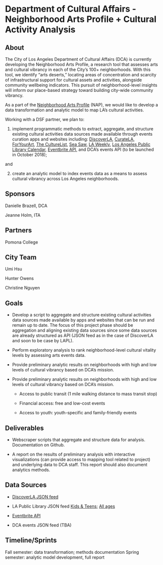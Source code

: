 # Department of Cultural Affairs - Neighborhood Arts Profile + Cultural Activity Analysis

## About

The City of Los Angeles Department of Cultural Affairs (DCA) is currently developing the Neighborhood Arts Profile, a research tool that assesses arts and cultural vibrancy in each of the City’s 100+ neighborhoods. With this tool, we identify “arts deserts,” locating areas of concentration and scarcity of infrastructural support for cultural assets and activities, alongside community wellbeing indicators. This pursuit of neighborhood-level insights will inform our place-based strategy toward building city-wide community vibrancy.

As a part of the [ Neighborhood Arts Profile](https://neighborhoodartsprofile.org/) (NAP), we would like to develop a data transformation and analytic model to map LA’s cultural activities. 

Working with a DSF partner, we plan to: 

1. implement programmatic methods to extract, aggregate, and structure existing cultural activities data sources made available through events curation apps and websites including: [ DiscoverLA](https://www.discoverlosangeles.com), [ CurateLA](https://curate.la/), [ ForYourArt](http://foryourart.com/), [ The CultureList](http://theculturelist.org/), [ Sea Saw](https://itunes.apple.com/us/app/see-saw-gallery-guide/id791643418?mt=8), [ LA Weekly](https://www.laweekly.com/), [ Los Angeles Public Library Calendar](www.lapl.org/whats-on/calendar), [ Eventbrite API](https://www.eventbrite.com/developer/v3/endpoints/events/#ebapi-get-events-search), and DCA’s events API (to be launched in October 2018); 

and

2. create an analytic model to index events data as a means to assess cultural vibrancy across Los Angeles neighborhoods.

## Sponsors

Danielle Brazell, DCA

Jeanne Holm, ITA

## Partners

Pomona College

## City Team

Umi Hsu

Hunter Owens

Christine Nguyen

## Goals

* Develop a script to aggregate and structure existing cultural activities data sources made available by apps and websites that can be run and remain up to date. The focus of this project phase should be aggregation and aligning existing data sources since some data sources are already structured as API (JSON feed as in the case of DiscoverLA and soon to be case by LAPL). 

* Perform exploratory analysis to rank neighborhood-level cultural vitality levels by assessing arts events data. 

* Provide preliminary analytic results on neighborhoods with high and low levels of cultural vibrancy based on DCA’s mission.

* Provide preliminary analytic results on neighborhoods with high and low levels of cultural vibrancy based on DCA’s mission.

  * Access to public transit (1 mile walking distance to mass transit stop)

  * Financial access: free and low-cost events

  * Access to youth: youth-specific and family-friendly events

## Deliverables

* Webscraper scripts that aggregate and structure data for analysis. Documentation on Github.

* A report on the results of preliminary analysis with interactive visualizations (can provide access to mapping tool related to project) and underlying data to DCA staff. This report should also document analytics methods. 

## Data Sources

* [DiscoverLA JSON feed](https://www.discoverlosangeles.com/feeds/events/dept-cultural-affairs/calendar)

* LA Public Library JSON feed [ Kids & Teens](http://www.lapl.org/whats-on/calendar/json/ita-kids-teens); [ All ages](http://www.lapl.org/whats-on/calendar/json/ita-all-ages)

* [Eventbrite API](https://www.eventbrite.com/developer/v3/endpoints/events/#ebapi-get-events-search)

* DCA events JSON feed (TBA)

## Timeline/Sprints

Fall semester: data transformation; methods documentation
Spring semester: analytic model development, full report


